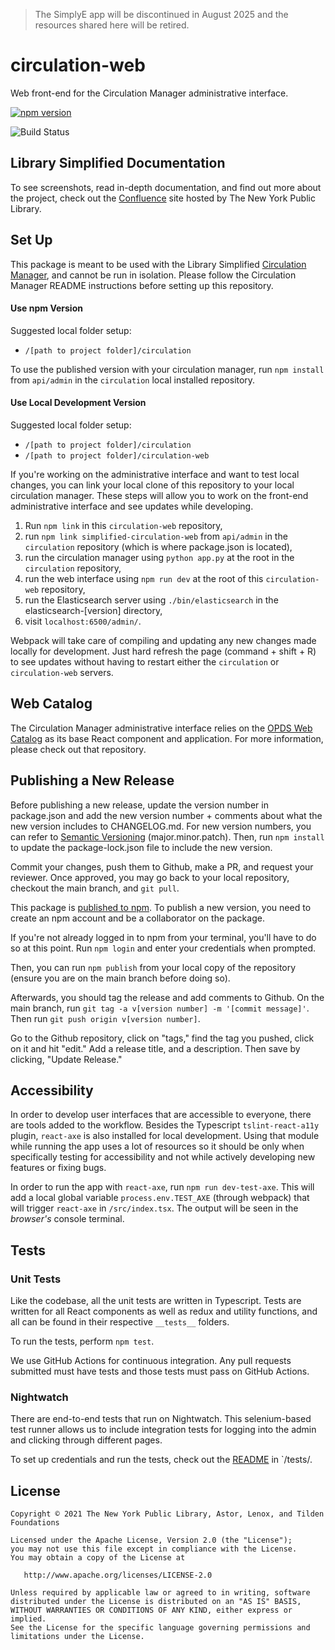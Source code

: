 >  The SimplyE app will be discontinued in August 2025 and the resources shared here will be retired.

# circulation-web

Web front-end for the Circulation Manager administrative interface.

[![npm version](https://badge.fury.io/js/simplified-circulation-web.svg)](https://badge.fury.io/js/simplified-circulation-web)

![Build Status](https://github.com/nypl-simplified/circulation-web/actions/workflows/test.yml/badge.svg?branch=main)

## Library Simplified Documentation

To see screenshots, read in-depth documentation, and find out more about the project, check out the [Confluence](https://confluence.nypl.org/display/SIM/) site hosted by The New York Public Library.

## Set Up

This package is meant to be used with the Library Simplified [Circulation Manager](https://github.com/NYPL-Simplified/circulation), and cannot be run in isolation. Please follow the Circulation Manager README instructions before setting up this repository.

#### Use npm Version

Suggested local folder setup:

- `/[path to project folder]/circulation`

To use the published version with your circulation manager, run `npm install` from `api/admin` in the `circulation` local installed repository.

#### Use Local Development Version

Suggested local folder setup:

- `/[path to project folder]/circulation`
- `/[path to project folder]/circulation-web`

If you're working on the administrative interface and want to test local changes, you can link your local clone of this repository to your local circulation manager. These steps will allow you to work on the front-end administrative interface and see updates while developing.

1. Run `npm link` in this `circulation-web` repository,
2. run `npm link simplified-circulation-web` from `api/admin` in the `circulation` repository (which is where package.json is located),
3. run the circulation manager using `python app.py` at the root in the `circulation` repository,
4. run the web interface using `npm run dev` at the root of this `circulation-web` repository,
5. run the Elasticsearch server using `./bin/elasticsearch` in the elasticsearch-[version] directory,
6. visit `localhost:6500/admin/`.

Webpack will take care of compiling and updating any new changes made locally for development. Just hard refresh the page (command + shift + R) to see updates without having to restart either the `circulation` or `circulation-web` servers.

## Web Catalog

The Circulation Manager administrative interface relies on the [OPDS Web Catalog](https://github.com/NYPL-Simplified/opds-web-client) as its base React component and application. For more information, please check out that repository.

## Publishing a New Release

Before publishing a new release, update the version number in package.json and add the new version number + comments about what the new version includes to CHANGELOG.md. For new version numbers, you can refer to [Semantic Versioning](https://semver.org/) (major.minor.patch). Then, run `npm install` to update the package-lock.json file to include the new version.

Commit your changes, push them to Github, make a PR, and request your reviewer. Once approved, you may go back to your local repository, checkout the main branch, and `git pull`.

This package is [published to npm](https://www.npmjs.com/package/simplified-circulation-web). To publish a new version, you need to create an npm account and be a collaborator on the package.

If you're not already logged in to npm from your terminal, you'll have to do so at this point. Run `npm login` and enter your credentials when prompted.

Then, you can run `npm publish` from your local copy of the repository (ensure you are on the main branch before doing so).

Afterwards, you should tag the release and add comments to Github. On the main branch, run `git tag -a v[version number] -m '[commit message]'`. Then run `git push origin v[version number]`.

Go to the Github repository, click on "tags," find the tag you pushed, click on it and hit "edit." Add a release title, and a description. Then save by clicking, "Update Release."

## Accessibility

In order to develop user interfaces that are accessible to everyone, there are tools added to the workflow. Besides the Typescript `tslint-react-a11y` plugin, `react-axe` is also installed for local development. Using that module while running the app uses a lot of resources so it should be only when specifically testing for accessibility and not while actively developing new features or fixing bugs.

In order to run the app with `react-axe`, run `npm run dev-test-axe`. This will add a local global variable `process.env.TEST_AXE` (through webpack) that will trigger `react-axe` in `/src/index.tsx`. The output will be seen in the _browser's_ console terminal.

## Tests

### Unit Tests

Like the codebase, all the unit tests are written in Typescript. Tests are written for all React components as well as redux and utility functions, and all can be found in their respective `__tests__` folders.

To run the tests, perform `npm test`.

We use GitHub Actions for continuous integration. Any pull requests submitted must have tests and those tests must pass on GitHub Actions.

### Nightwatch

There are end-to-end tests that run on Nightwatch. This selenium-based test runner allows us to include integration tests for logging into the admin and clicking through different pages.

To set up credentials and run the tests, check out the [README](/tests/README.md) in `/tests/.

## License

```
Copyright © 2021 The New York Public Library, Astor, Lenox, and Tilden Foundations

Licensed under the Apache License, Version 2.0 (the "License");
you may not use this file except in compliance with the License.
You may obtain a copy of the License at

   http://www.apache.org/licenses/LICENSE-2.0

Unless required by applicable law or agreed to in writing, software
distributed under the License is distributed on an "AS IS" BASIS,
WITHOUT WARRANTIES OR CONDITIONS OF ANY KIND, either express or implied.
See the License for the specific language governing permissions and
limitations under the License.
```
